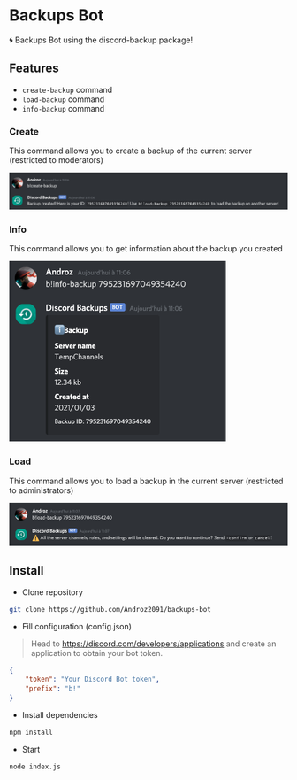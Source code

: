 # Backups Bot

🌀 Backups Bot using the discord-backup package!

## Features

* `create-backup` command
* `load-backup` command
* `info-backup` command

### Create

This command allows you to create a backup of the current server (restricted to moderators)

![create](./examples/create.png)  

### Info

This command allows you to get information about the backup you created

![info](./examples/info.png)

### Load

This command allows you to load a backup in the current server (restricted to administrators)

![load](./examples/load.png)  

## Install

* Clone repository

```sh
git clone https://github.com/Androz2091/backups-bot
```

* Fill configuration (config.json)

> Head to https://discord.com/developers/applications  and create an application to obtain your bot token.

```json
{
    "token": "Your Discord Bot token",
    "prefix": "b!"
}
```

* Install dependencies

```sh
npm install
```

* Start

```sh
node index.js
```
